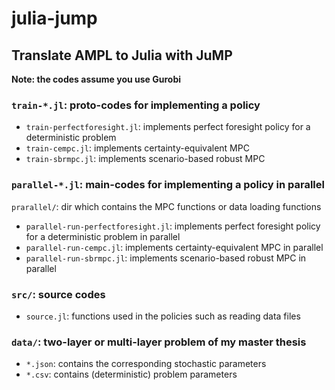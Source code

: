 # julia-jump

## Translate AMPL to Julia with JuMP
**Note: the codes assume you use Gurobi**

### `train-*.jl`: proto-codes for implementing a policy
* `train-perfectforesight.jl`: implements perfect foresight policy for a deterministic problem
* `train-cempc.jl`: implements certainty-equivalent MPC
* `train-sbrmpc.jl`: implements scenario-based robust MPC

### `parallel-*.jl`: main-codes for implementing a policy in parallel
`prarallel/`: dir which contains the MPC functions or data loading functions
* `parallel-run-perfectforesight.jl`: implements perfect foresight policy for a deterministic problem in parallel
* `parallel-run-cempc.jl`: implements certainty-equivalent MPC in parallel
* `parallel-run-sbrmpc.jl`: implements scenario-based robust MPC in parallel

### `src/`: source codes
* `source.jl`: functions used in the policies such as reading data files

### `data/`: two-layer or multi-layer problem of my master thesis
* `*.json`: contains the corresponding stochastic parameters
* `*.csv`: contains (deterministic) problem parameters
